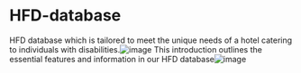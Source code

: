 # HFD-database
HFD database which is tailored to meet the unique needs of a hotel catering to individuals with disabilities.![image](https://github.com/alimagdye/HFD-database/assets/166527591/e382ca4b-1c98-4fc1-9c7f-5ddee8e8a756)
This introduction outlines the essential features and information in our HFD database![image](https://github.com/alimagdye/HFD-database/assets/166527591/ca5fa5e3-561f-4fda-98a8-1c4bc5af6ce2)

